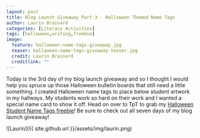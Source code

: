 ```yaml
---
layout: post
title: Blog Launch Giveaway Part 3 - Halloween Themed Name Tags
author: Laurin Brainard
categories: [Literacy Activities]
tags: [halloween,writing,freebie]
image:
  feature: halloween-name-tags-giveaway.jpg
  teaser: halloween-name-tags-giveaway-teaser.jpg
  credit: Laurin Brainard
  creditlink: ""
---
```

Today is the 3rd day of my blog launch giveaway and so I thought I would help you spruce up those Halloween bulletin boards that still need a little something. I created Halloween name tags to place below student artwork in my hallways. My students work so hard on their work and I wanted a special name card to show it off. Head on over to TpT to grab my [Halloween Student Name Tags freebie](http://bit.ly/2gjXIOC)! Be sure to check out all seven days of my blog launch giveaway!

![Laurin]({{ site.github.url }}/assets/img/laurin.png)